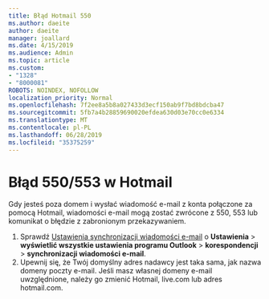 ```yaml
---
title: Błąd Hotmail 550
ms.author: daeite
author: daeite
manager: joallard
ms.date: 4/15/2019
ms.audience: Admin
ms.topic: article
ms.custom:
- "1328"
- "8000081"
ROBOTS: NOINDEX, NOFOLLOW
localization_priority: Normal
ms.openlocfilehash: 7f2ee8a5b8a027433d3ecf150ab9f7bd8bdcba47
ms.sourcegitcommit: 5fb7a4b28859690020efdea630d03e70cc0e6334
ms.translationtype: MT
ms.contentlocale: pl-PL
ms.lasthandoff: 06/28/2019
ms.locfileid: "35375259"
---
```

# <a name="error-550553-in-outlookcom"></a>Błąd 550/553 w Hotmail

Gdy jesteś poza domem i wysłać wiadomość e-mail z konta połączone za pomocą Hotmail, wiadomości e-mail mogą zostać zwrócone z 550, 553 lub komunikat o błędzie z zabronionym przekazywaniem.

1. Sprawdź [Ustawienia synchronizacji wiadomości e-mail](https://go.microsoft.com/fwlink/?linkid=2031283) o **Ustawienia** > **wyświetlić wszystkie ustawienia programu Outlook** > **korespondencji** > **synchronizacji wiadomości e-mail**.
1. Upewnij się, że Twój domyślny adres nadawcy jest taka sama, jak nazwa domeny poczty e-mail. Jeśli masz własnej domeny e-mail uwzględnione, należy go zmienić Hotmail, live.com lub adres hotmail.com.
